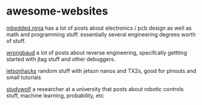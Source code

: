 # awesome-websites

[mbedded.ninja](#https://blog.mbedded.ninja/)
has a lot of posts about electronics / pcb design as well as math and programming stuff. essentially several engineering degrees worth of stuff.

[wrongbaud](#https://wrongbaud.github.io/)
a lot of posts about reverse engineering, specifcally gettting started with jtag stuff and other debuggers.

[jetsonhacks](#https://www.jetsonhacks.com/)
random stuff with jetson nanos and TX2s, good for pinouts and small tutorials

[studywolf](#https://studywolf.wordpress.com/)
a researcher at a university that posts about robotic controls stuff, machine learning, probability, etc


